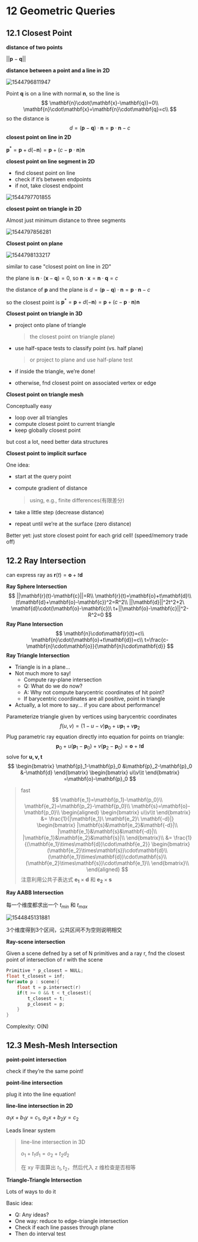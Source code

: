 # 12 Geometric Queries 

## 12.1 Closest Point

**distance of two points**

$||\mathbf{p}-\mathbf{q}||$

**distance between a point and a line in 2D**

![1544796811947](assets/1544796811947.jpg)

Point $\mathbf{q}$ is on a line with normal $\mathbf{n}$, so the line is
$$
\mathbf{n}\cdot(\mathbf{x}-\mathbf{q})=0\\
\mathbf{n}\cdot\mathbf{x}=\mathbf{n}\cdot\mathbf{q}=c\\
$$
so the distance is
$$
d=(\mathbf{p}-\mathbf{q})\cdot \mathbf{n}=\mathbf{p}\cdot\mathbf{n}-c
$$
**closest point on line in 2D**

$\mathbf{p}^*=\mathbf{p}+d(-\mathbf{n})=\mathbf{p}+(c-\mathbf{p}\cdot\mathbf{n})\mathbf{n}$

**closest point on line segment in 2D**

- find closest point on line
- check if it’s between endpoints
- if not, take closest endpoint 

![1544797701855](assets/1544797701855.jpg)

**closest point on triangle in 2D**

Almost just minimum distance to three segments 

![1544797856281](assets/1544797856281.jpg)

**Closest point on plane**

![1544798133217](assets/1544798133217.jpg)

similar to case "closest point on line in 2D"

the plane is $\mathbf{n}\cdot(\mathbf{x}-\mathbf{q})=0$, so $\mathbf{n}\cdot \mathbf{x}=\mathbf{n}\cdot \mathbf{q}=c$

the distance of $\mathbf{p}$ and the plane is $d = (\mathbf{p}-\mathbf{q})\cdot\mathbf{n}=\mathbf{p}\cdot\mathbf{n}-c$

so the closest point is $\mathbf{p}^*=\mathbf{p}+d(-\mathbf{n})=\mathbf{p}+(c-\mathbf{p}\cdot\mathbf{n}) \mathbf{n}$

**Closest point on triangle in 3D**

- project onto plane of triangle

  > the closest point on triangle plane)

- use half-space tests to classify point (vs. half plane)

  > or project to plane and use half-plane test

- if inside the triangle, we’re done!

- otherwise, fnd closest point on associated vertex or edge 

**Closest point on triangle mesh**

Conceptually easy

- loop over all triangles
- compute closest point to current triangle
- keep globally closest point 

but cost a lot, need better data structures

**Closest point to implicit surface**

One idea:
- start at the query point

- compute gradient of distance

  > using, e.g., finite differences(有限差分) 

- take a little step (decrease distance)

- repeat until we’re at the surface (zero distance) 

Better yet: just store closest point for each grid cell! (speed/memory trade off) 

## 12.2 Ray Intersection

can express ray as $\mathbf{r}(t)=\mathbf{o}+t\mathbf{d}$

**Ray Sphere Intersection**
$$
||\mathbf{r}(t)-\mathbf{c}||=R\\
\mathbf{r}(t)=\mathbf{o}+t\mathbf{d}\\
(t\mathbf{d}+\mathbf{o}-\mathbf{c})^2=R^2\\
||\mathbf{d}||^2t^2+2\ \mathbf{d}\cdot(\mathbf{o}-\mathbf{c})\ t+||\mathbf{o}-\mathbf{c}||^2-R^2=0
$$
**Ray Plane Intersection**
$$
\mathbf{n}\cdot\mathbf{r}(t)=c\\
\mathbf{n}\cdot(\mathbf{o}+t\mathbf{d})=c\\
t=\frac{c-\mathbf{n}\cdot\mathbf{o}}{\mathbf{n}\cdot\mathbf{d}}
$$
**Ray Triangle Intersection**

- Triangle is in a plane...
- Not much more to say!
  - Compute ray-plane intersection
  - Q: What do we do now?
  - A: Why not compute barycentric coordinates of hit point?
  - If barycentric coordinates are all positive, point in triangle
- Actually, a lot more to say... if you care about performance! 

Parameterize triangle given by vertices using barycentric coordinates 
$$
f(u,v)=(1-u-v)\mathbf{p}_0+u\mathbf{p}_1+v\mathbf{p}_2
$$
Plug parametric ray equation directly into equation for points on triangle: 
$$
\mathbf{p}_0 + u(\mathbf{p}_1 - \mathbf{p}_0) + v(\mathbf{p}_2 - \mathbf{p}_0) = \mathbf{o} + t\mathbf{d}
$$
solve for $\mathbf{u,v,t}$ 
$$
\begin{bmatrix}
\mathbf{p}_1-\mathbf{p}_0
&\mathbf{p}_2-\mathbf{p}_0
&-\mathbf{d}
\end{bmatrix}
\begin{bmatrix}
u\\v\\t
\end{bmatrix}
=\mathbf{o}-\mathbf{p}_0
$$
> fast
> $$
> \mathbf{e_1}=\mathbf{p_1}-\mathbf{p_0}\\
> \mathbf{e_2}=\mathbf{p_2}-\mathbf{p_0}\\
> \mathbf{s}=\mathbf{o}-\mathbf{p_0}\\
> \begin{aligned}
> \begin{bmatrix}
> u\\v\\t
> \end{bmatrix}
> &=
> \frac{1}{|\mathbf{e_1}\ \mathbf{e_2}\ \mathbf{-d}|}
> \begin{bmatrix}
> |\mathbf{s}&\mathbf{e_2}&\mathbf{-d}|\\
> |\mathbf{e_1}&\mathbf{s}&\mathbf{-d}|\\
> |\mathbf{e_1}&\mathbf{e_2}&\mathbf{s}|\\
> \end{bmatrix}\\
> &=
> \frac{1}{(\mathbf{e_1}\times\mathbf{d})\cdot\mathbf{e_2}}
> \begin{bmatrix}
> (\mathbf{e_2}\times\mathbf{s})\cdot\mathbf{d}\\
> (\mathbf{e_1}\times\mathbf{d})\cdot\mathbf{s}\\
> (\mathbf{e_2}\times\mathbf{s})\cdot\mathbf{e_1}\\
> \end{bmatrix}\\
> \end{aligned}
> $$
> 注意利用公共子表达式 $\mathbf{e_1}\times\mathbf{d}$ 和 $\mathbf{e_2}\times\mathbf{s}$ 

**Ray AABB Intersection** 

每一个维度都求出一个 $t_{min}$ 和 $t_{max}$

![1544845131881](assets/1544845131881.jpg)

3个维度得到3个区间，公共区间不为空则说明相交

**Ray-scene intersection**

Given a scene defned by a set of N primitives and a ray r, fnd the closest point of intersection of r with the scene 

```c++
Primitive * p_closest = NULL;
float t_closest = inf;
for(auto p : scene){
    float t = p.intersect(r)
    if(t >= 0 && t < t_closest){
        t_closest = t;
        p_closest = p;
    }
}
```

Complexity: O(N) 

## 12.3 Mesh-Mesh Intersection 

**point-point intersection**

check if they’re the same point! 

**point-line intersection**

plug it into the line equation! 

**line-line intersection in 2D**

$a_1 x+b_1 y=c_1,\ a_2 x+b_2 y=c_2$

Leads linear system 

> line-line intersection in 3D
>
> $o_1+t_1d_1=o_2+t_2d_2$
>
> 在 xy 平面算出 $t_1, t_2$，然后代入 z 维检查是否相等

**Triangle-Triangle Intersection**

Lots of ways to do it

Basic idea:

- Q: Any ideas?
- One way: reduce to edge-triangle intersection
- Check if each line passes through plane
- Then do interval test 

<script type="text/javascript" src="http://cdn.mathjax.org/mathjax/latest/MathJax.js?config=TeX-AMS-MML_HTMLorMML"></script>
<script type="text/x-mathjax-config">
MathJax.Hub.Config({ tex2jax: {inlineMath: [['$', '$']]}, messageStyle: "none" });
</script>
